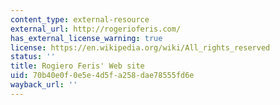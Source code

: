 ```yaml
---
content_type: external-resource
external_url: http://rogerioferis.com/
has_external_license_warning: true
license: https://en.wikipedia.org/wiki/All_rights_reserved
status: ''
title: Rogiero Feris' Web site
uid: 70b40e0f-0e5e-4d5f-a258-dae78555fd6e
wayback_url: ''
---
```

